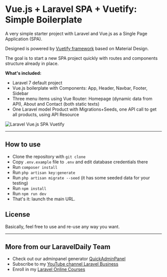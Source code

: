 # Vue.js + Laravel SPA + Vuetify: Simple Boilerplate

A very simple starter project with Laravel and Vue.js as a Single Page Application (SPA).

Designed is powered by [Vuetify framework](https://vuetifyjs.com/en/) based on Material Design.

The goal is to start a new SPA project quickly with routes and components structure already in place.

__What's included:__

- Laravel 7 default project
- Vue.js boilerplate with Components: App, Header, Navbar, Footer, Sidebar
- Three menu items using Vue Router: Homepage (dynamic data from API), About and Contact (both static texts) 
- One Laravel model Product with Migrations+Seeds, one API call to get all products, using API Resource


![Laravel Vue.js SPA Vuetify](https://laraveldaily.com/wp-content/uploads/2020/09/Screen-Shot-2020-09-07-at-7.35.07-AM.png)


- - - - -

## How to use

- Clone the repository with `git clone`
- Copy `.env.example` file to `.env` and edit database credentials there
- Run `composer install`
- Run `php artisan key:generate`
- Run `php artisan migrate --seed` (it has some seeded data for your testing)
- Run `npm install`
- Run `npm run dev`
- That's it: launch the main URL. 


## License

Basically, feel free to use and re-use any way you want.

---

## More from our LaravelDaily Team

- Check out our adminpanel generator [QuickAdminPanel](https://quickadminpanel.com)
- Subscribe to my [YouTube channel Laravel Business](https://www.youtube.com/channel/UCTuplgOBi6tJIlesIboymGA)
- Enroll in my [Laravel Online Courses](https://laraveldaily.teachable.com/)
